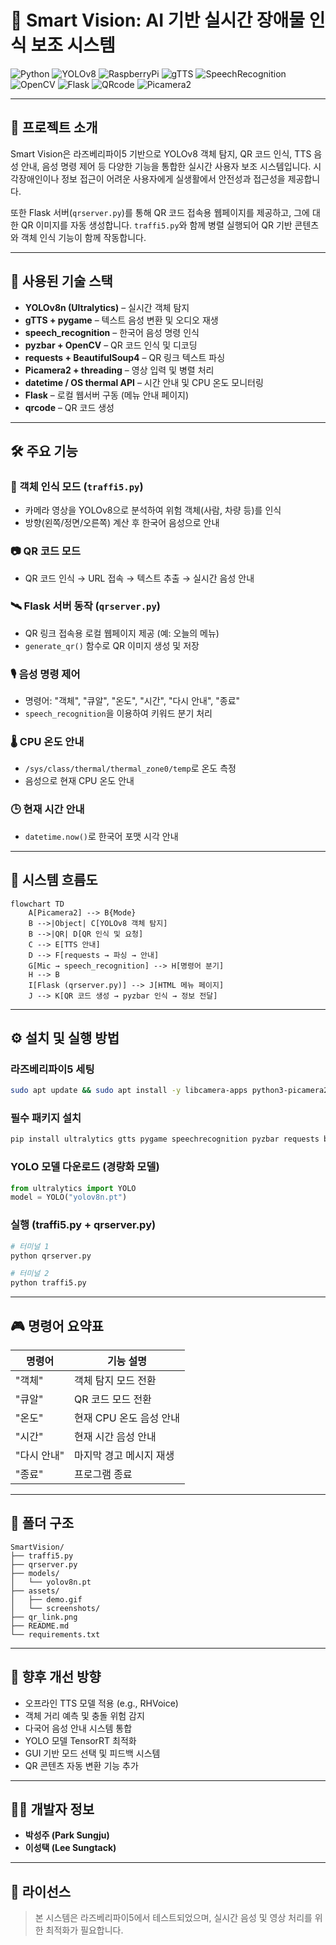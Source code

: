 # 🦾 Smart Vision: AI 기반 실시간 장애물 인식 보조 시스템

![Python](https://img.shields.io/badge/Python-3.9-blue)
![YOLOv8](https://img.shields.io/badge/YOLOv8-object--detection-green)
![RaspberryPi](https://img.shields.io/badge/RaspberryPi-5-red)
![gTTS](https://img.shields.io/badge/gTTS-TTS-yellow)
![SpeechRecognition](https://img.shields.io/badge/speech--recognition-voice--command-orange)
![OpenCV](https://img.shields.io/badge/OpenCV-vision--processing-lightgrey)
![Flask](https://img.shields.io/badge/Flask-webserver-black)
![QRcode](https://img.shields.io/badge/qrcode-generator-blueviolet)
![Picamera2](https://img.shields.io/badge/Picamera2-camera--input-success)

---

## 📘 프로젝트 소개

Smart Vision은 라즈베리파이5 기반으로 YOLOv8 객체 탐지, QR 코드 인식, TTS 음성 안내, 음성 명령 제어 등 다양한 기능을 통합한 실시간 사용자 보조 시스템입니다. 시각장애인이나 정보 접근이 어려운 사용자에게 실생활에서 안전성과 접근성을 제공합니다.

또한 Flask 서버(`qrserver.py`)를 통해 QR 코드 접속용 웹페이지를 제공하고, 그에 대한 QR 이미지를 자동 생성합니다. `traffi5.py`와 함께 병렬 실행되어 QR 기반 콘텐츠와 객체 인식 기능이 함께 작동합니다.

---

## 🧩 사용된 기술 스택

- **YOLOv8n (Ultralytics)** – 실시간 객체 탐지
- **gTTS + pygame** – 텍스트 음성 변환 및 오디오 재생
- **speech_recognition** – 한국어 음성 명령 인식
- **pyzbar + OpenCV** – QR 코드 인식 및 디코딩
- **requests + BeautifulSoup4** – QR 링크 텍스트 파싱
- **Picamera2 + threading** – 영상 입력 및 병렬 처리
- **datetime / OS thermal API** – 시간 안내 및 CPU 온도 모니터링
- **Flask** – 로컬 웹서버 구동 (메뉴 안내 페이지)
- **qrcode** – QR 코드 생성

---

## 🛠 주요 기능

### 🔎 객체 인식 모드 (`traffi5.py`)
- 카메라 영상을 YOLOv8으로 분석하여 위험 객체(사람, 차량 등)를 인식
- 방향(왼쪽/정면/오른쪽) 계산 후 한국어 음성으로 안내

### 📷 QR 코드 모드
- QR 코드 인식 → URL 접속 → 텍스트 추출 → 실시간 음성 안내

### 🛰 Flask 서버 동작 (`qrserver.py`)
- QR 링크 접속용 로컬 웹페이지 제공 (예: 오늘의 메뉴)
- `generate_qr()` 함수로 QR 이미지 생성 및 저장

### 🎙 음성 명령 제어
- 명령어: "객체", "큐알", "온도", "시간", "다시 안내", "종료"
- `speech_recognition`을 이용하여 키워드 분기 처리

### 🌡 CPU 온도 안내
- `/sys/class/thermal/thermal_zone0/temp`로 온도 측정
- 음성으로 현재 CPU 온도 안내

### 🕒 현재 시간 안내
- `datetime.now()`로 한국어 포맷 시각 안내

---

## 🧠 시스템 흐름도

```mermaid
flowchart TD
    A[Picamera2] --> B{Mode}
    B -->|Object| C[YOLOv8 객체 탐지]
    B -->|QR| D[QR 인식 및 요청]
    C --> E[TTS 안내]
    D --> F[requests → 파싱 → 안내]
    G[Mic → speech_recognition] --> H[명령어 분기]
    H --> B
    I[Flask (qrserver.py)] --> J[HTML 메뉴 페이지]
    J --> K[QR 코드 생성 → pyzbar 인식 → 정보 전달]
```

---

## ⚙️ 설치 및 실행 방법

### 라즈베리파이5 세팅
```bash
sudo apt update && sudo apt install -y libcamera-apps python3-picamera2
```

### 필수 패키지 설치
```bash
pip install ultralytics gtts pygame speechrecognition pyzbar requests beautifulsoup4 opencv-python flask qrcode
```

### YOLO 모델 다운로드 (경량화 모델)
```python
from ultralytics import YOLO
model = YOLO("yolov8n.pt")
```

### 실행 (traffi5.py + qrserver.py)
```bash
# 터미널 1
python qrserver.py

# 터미널 2
python traffi5.py
```

---

## 🎮 명령어 요약표

| 명령어       | 기능 설명                           |
|--------------|------------------------------------|
| "객체"        | 객체 탐지 모드 전환                  |
| "큐알"        | QR 코드 모드 전환                    |
| "온도"        | 현재 CPU 온도 음성 안내              |
| "시간"        | 현재 시간 음성 안내                  |
| "다시 안내"   | 마지막 경고 메시지 재생              |
| "종료"        | 프로그램 종료                        |

---

## 📂 폴더 구조

```
SmartVision/
├── traffi5.py
├── qrserver.py
├── models/
│   └── yolov8n.pt
├── assets/
│   ├── demo.gif
│   └── screenshots/
├── qr_link.png
├── README.md
└── requirements.txt
```

---

## 🚀 향후 개선 방향

- 오프라인 TTS 모델 적용 (e.g., RHVoice)
- 객체 거리 예측 및 충돌 위험 감지
- 다국어 음성 안내 시스템 통합
- YOLO 모델 TensorRT 최적화
- GUI 기반 모드 선택 및 피드백 시스템
- QR 콘텐츠 자동 변환 기능 추가

---

## 👨‍💻 개발자 정보

- **박성주 (Park Sungju)**
- **이성택 (Lee Sungtack)**

---

## 📄 라이선스

> 본 시스템은 라즈베리파이5에서 테스트되었으며, 실시간 음성 및 영상 처리를 위한 최적화가 필요합니다.
